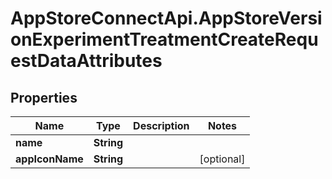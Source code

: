 # AppStoreConnectApi.AppStoreVersionExperimentTreatmentCreateRequestDataAttributes

## Properties

Name | Type | Description | Notes
------------ | ------------- | ------------- | -------------
**name** | **String** |  | 
**appIconName** | **String** |  | [optional] 


